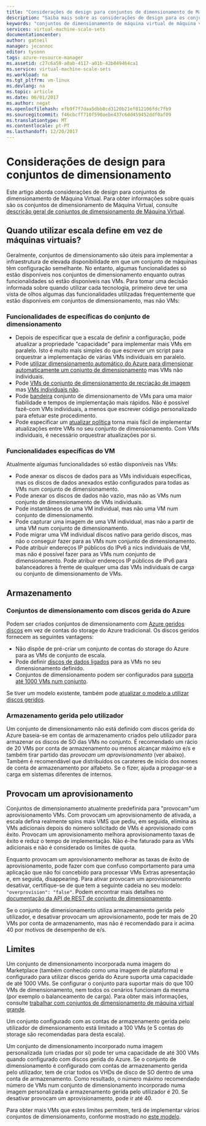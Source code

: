 ```yaml
---
title: "Considerações de design para conjuntos de dimensionamento de Máquina Virtual do Azure | Microsoft Docs"
description: "Saiba mais sobre as considerações de design para os conjuntos de dimensionamento de Máquina Virtual do Azure"
keywords: "conjuntos de dimensionamento de máquina virtual de máquina virtual do Linux,"
services: virtual-machine-scale-sets
documentationcenter: 
author: gatneil
manager: jeconnoc
editor: tysonn
tags: azure-resource-manager
ms.assetid: c27c6a59-a0ab-4117-a01b-42b049464ca1
ms.service: virtual-machine-scale-sets
ms.workload: na
ms.tgt_pltfrm: vm-linux
ms.devlang: na
ms.topic: article
ms.date: 06/01/2017
ms.author: negat
ms.openlocfilehash: efb9f7f7daa5dbb8cd3120b21ef812106fdc7fb9
ms.sourcegitcommit: f46cbcff710f590aebe437c6dd459452ddf0af09
ms.translationtype: MT
ms.contentlocale: pt-PT
ms.lasthandoff: 12/20/2017
---
```

# <a name="design-considerations-for-scale-sets"></a>Considerações de design para conjuntos de dimensionamento
Este artigo aborda considerações de design para conjuntos de dimensionamento de Máquina Virtual. Para obter informações sobre quais são os conjuntos de dimensionamento de Máquina Virtual, consulte [descrição geral de conjuntos de dimensionamento de Máquina Virtual](virtual-machine-scale-sets-overview.md).

## <a name="when-to-use-scale-sets-instead-of-virtual-machines"></a>Quando utilizar escala define em vez de máquinas virtuais?
Geralmente, conjuntos de dimensionamento são úteis para implementar a infraestrutura de elevada disponibilidade em que um conjunto de máquinas têm configuração semelhante. No entanto, algumas funcionalidades só estão disponíveis nos conjuntos de dimensionamento enquanto outras funcionalidades só estão disponíveis nas VMs. Para tomar uma decisão informada sobre quando utilizar cada tecnologia, primeiro deve ter uma vista de olhos algumas das funcionalidades utilizadas frequentemente que estão disponíveis em conjuntos de dimensionamento, mas não VMs:

### <a name="scale-set-specific-features"></a>Funcionalidades de específicas do conjunto de dimensionamento

- Depois de especificar que a escala de definir a configuração, pode atualizar a propriedade "capacidade" para implementar mais VMs em paralelo. Isto é muito mais simples do que escrever um script para orquestrar a implementação de várias VMs individuais em paralelo.
- Pode [utilizar dimensionamento automático do Azure para dimensionar automaticamente um conjunto de dimensionamento](./virtual-machine-scale-sets-autoscale-overview.md) mas VMs não individuais.
- Pode [VMs de conjunto de dimensionamento de recriação de imagem](https://docs.microsoft.com/rest/api/virtualmachinescalesets/manage-a-vm) mas [VMs individuais não](https://docs.microsoft.com/rest/api/compute/virtualmachines).
- Pode [bandeira](./virtual-machine-scale-sets-design-overview.md) conjunto de dimensionamento de VMs para uma maior fiabilidade e tempos de implementação mais rápidos. Não é possível fazê-com VMs individuais, a menos que escrever código personalizado para efetuar este procedimento.
- Pode especificar um [atualizar política](./virtual-machine-scale-sets-upgrade-scale-set.md) torna mais fácil de implementar atualizações entre VMs no seu conjunto de dimensionamento. Com VMs individuais, é necessário orquestrar atualizações por si.

### <a name="vm-specific-features"></a>Funcionalidades específicas do VM

Atualmente algumas funcionalidades só estão disponíveis nas VMs:

- Pode anexar os discos de dados para as VMs individuais específicas, mas os discos de dados anexados estão configurados para todas as VMs num conjunto de dimensionamento.
- Pode anexar os discos de dados não vazio, mas não as VMs num conjunto de dimensionamento de VMs individuais.
- Pode instantâneos de uma VM individual, mas não uma VM num conjunto de dimensionamento.
- Pode capturar uma imagem de uma VM individual, mas não a partir de uma VM num conjunto de dimensionamento.
- Pode migrar uma VM individual discos nativo para gerido discos, mas não o conseguir fazer para as VMs num conjunto de dimensionamento.
- Pode atribuir endereços IP públicos do IPv6 a nics individuais de VM, mas não é possível fazer para as VMs num conjunto de dimensionamento. Pode atribuir endereços IP públicos de IPv6 para balanceadores à frente de qualquer uma das VMs individuais de carga ou conjunto de dimensionamento de VMs.

## <a name="storage"></a>Armazenamento

### <a name="scale-sets-with-azure-managed-disks"></a>Conjuntos de dimensionamento com discos gerida do Azure
Podem ser criados conjuntos de dimensionamento com [Azure geridos discos](../virtual-machines/windows/managed-disks-overview.md) em vez de contas do storage do Azure tradicional. Os discos geridos fornecem as seguintes vantagens:
- Não dispõe de pré-criar um conjunto de contas do storage do Azure para as VMs de conjunto de escala.
- Pode definir [discos de dados ligados](virtual-machine-scale-sets-attached-disks.md) para as VMs no seu dimensionamento definido.
- Conjuntos de dimensionamento podem ser configurados para [suporta até 1000 VMs num conjunto](virtual-machine-scale-sets-placement-groups.md). 

Se tiver um modelo existente, também pode [atualizar o modelo a utilizar discos geridos](virtual-machine-scale-sets-convert-template-to-md.md).

### <a name="user-managed-storage"></a>Armazenamento gerida pelo utilizador
Um conjunto de dimensionamento não está definido com discos gerida do Azure baseia-se em contas de armazenamento criados pelo utilizador para armazenar os discos de SO das VMs no conjunto. É recomendado um rácio de 20 VMs por conta de armazenamento ou menos alcançar máximo e/s e também tirar partido das _provocam um aprovisionamento_ (ver abaixo). Também é recomendável que distribuídos os carateres de início dos nomes de conta de armazenamento por alfabeto. Se o fizer, ajuda a propagar-se a carga em sistemas diferentes de internos. 


## <a name="overprovisioning"></a>Provocam um aprovisionamento
Conjuntos de dimensionamento atualmente predefinida para "provocam"um aprovisionamento VMs. Com provocam um aprovisionamento de ativada, a escala defina realmente spins mais VMS que pediu, em seguida, elimina as VMs adicionais depois do número solicitado de VMs é aprovisionado com êxito. Provocam um aprovisionamento melhora aprovisionamento taxas de êxito e reduz o tempo de implementação. Não é-lhe faturado para as VMs adicionais e não é considerado os limites de quota.

Enquanto provocam um aprovisionamento melhorar as taxas de êxito de aprovisionamento, pode fazer com que confuso comportamento para uma aplicação que não foi concebido para processar VMs Extras apresentação e, em seguida, disappearing. Para ativar provocam um aprovisionamento desativar, certifique-se de que tem a seguinte cadeia no seu modelo: `"overprovision": "false"`. Podem encontrar mais detalhes no [documentação da API de REST de conjunto de dimensionamento](/rest/api/virtualmachinescalesets/create-or-update-a-set).

Se o conjunto de dimensionamento utiliza armazenamento gerida pelo utilizador, e desativar provocam um aprovisionamento, pode ter mais de 20 VMs por conta de armazenamento, mas não é recomendado para ir acima 40 por motivos de desempenho de e/s. 

## <a name="limits"></a>Limites
Um conjunto de dimensionamento incorporada numa imagem do Marketplace (também conhecido como uma imagem de plataforma) e configurado para utilizar discos gerida do Azure suporta uma capacidade de até 1000 VMs. Se configurar o conjunto para suportar mais do que 100 VMs de dimensionamento, nem todos os cenários funcionam da mesma (por exemplo o balanceamento de carga). Para obter mais informações, consulte [trabalhar com conjuntos de dimensionamento de máquina virtual grande](virtual-machine-scale-sets-placement-groups.md). 

Um conjunto configurado com as contas de armazenamento gerida pelo utilizador de dimensionamento está limitado a 100 VMs (e 5 contas do storage são recomendadas para desta escala).

Um conjunto de dimensionamento incorporado numa imagem personalizada (um criadas por si) pode ter uma capacidade de até 300 VMs quando configurado com discos gerida do Azure. Se o conjunto de dimensionamento é configurado com contas de armazenamento gerida pelo utilizador, tem de criar todos os VHDs de disco de SO dentro de uma conta de armazenamento. Como resultado, o número máximo recomendado número de VMs num conjunto de dimensionamento incorporado numa imagem personalizada e armazenamento gerida pelo utilizador é 20. Se desativar provocam um aprovisionamento, pode ir até 40.

Para obter mais VMs que estes limites permitem, terá de implementar vários conjuntos de dimensionamento, conforme mostrado no [este modelo](https://github.com/Azure/azure-quickstart-templates/tree/master/301-custom-images-at-scale).

